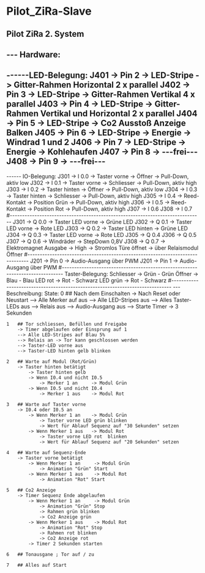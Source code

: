 # Pilot_ZiRa-Slave
Pilot ZiRa 2. System
-------------------------------------------------------------------------------
--- Hardware:
-------------------------------------------------------------------------------
------LED-Belegung:
J401 -> Pin 2	-> LED-Stripe	-> Gitter-Rahmen Horizontal 2 x parallel
J402 -> Pin 3   -> LED-Stripe   -> Gitter-Rahmen Vertikal   4 x parallel
J403 -> Pin 4   -> LED-Stripe   -> Gitter-Rahmen Vertikal und Horizontal 2 x parallel
J404 -> Pin 5   -> LED-Stripe   -> Co2 Ausstoß Anzeige Balken
J405 -> Pin 6   -> LED-Stripe   -> Energie -> Windrad 1 und 2
J406 -> Pin 7   -> LED-Stripe   -> Energie -> Kohlehaufen
J407 -> Pin 8   -> ---frei---
J408 -> Pin 9	-> ---frei---
-------------------------------------------------------------------------------
------ IO-Belegung:
J301 -> I 0.0	-> Taster vorne 			-> Öffner               -> Pull-Down, aktiv low
J302 -> I 0.1	-> Taster vorne 			-> Schliesser           -> Pull-Down, aktiv high
J303 -> I 0.2	-> Taster hinten			-> Öffner               -> Pull-Down, aktiv low
J304 -> I 0.3	-> Taster hinten			-> Schliesser           -> Pull-Down, aktiv high
J305 -> I 0.4	-> Reed-Kontakt				-> Position Grün        -> Pull-Down, aktiv high
J306 -> I 0.5	-> Reed-Kontakt				-> Position Rot         -> Pull-Down, aktiv high
J307 -> I 0.6
J308 -> I 0.7
#------------------------------------------------------------------------------
J301 -> Q 0.0	-> Taster LED vorne			-> Grüne LED
J302 -> Q 0.1	-> Taster LED vorne			-> Rote LED
J303 -> Q 0.2	-> Taster LED hinten		-> Grüne LED
J304 -> Q 0.3	-> Taster LED vorne			-> Rote LED
J305 -> Q 0.4
J306 -> Q 0.5
J307 -> Q 0.6   -> Windräder                -> StepDown 0,8V
J308 -> Q 0.7	-> Elektromagnet Ausgabe	-> High -> Stromlos Türe öffnet -> über Relaismodul Öffner
#------------------------------------------------------------------------------
J201 -> Pin 0   -> Audio-Ausgang über PWM
J201 -> Pin 1   -> Audio-Ausgang über PWM
#------------------------------------------------------------------------------
Taster-Belegung:
Schliesser  -> Grün - Grün
Öffner      -> Blau - Blau
LED rot     -> Rot - Schwarz
LED grün    -> Rot - Schwarz
#------------------------------------------------------------------------------
--- Beschreibung:
State:
    0   ## Nach dem Einschalten
        -> Nach Reset oder Neustart
        --> Alle Merker auf aus
        --> Alle LED-Stripes aus
        --> Alles Taster-LEDs aus
        --> Relais aus
        --> Audio-Ausgang aus
        --> Starte Timer -> 3 Sekunden

    1   ## Tor schliessen, Befüllen und Freigabe
        -> Timer abgelaufen oder Einsprung auf 1 
        --> Alle LED-Stripes auf Blau 5%
        --> Relais an -> Tor kann geschlossen werden
        --> Taster-LED vorne aus
        --> Taster-LED hinten gelb blinken

    2   ## Warte auf Modul (Rot/Grün)
        -> Taster hinten betätigt
            -> Taster hinten gelb 
            -> Wenn I0.4 und nicht I0.5
                -> Merker 1 an     -> Modul Grün
            -> Wenn I0.5 und nicht I0.4
                -> Merker 1 aus    -> Modul Rot

    3   ## Warte auf Taster vorne
        -> I0.4 oder I0.5 an
            -> Wenn Merker 1 an    -> Modul Grün  
                -> Taster vorne LED grün blinken
                -> Wert für Ablauf Sequenz auf "30 Sekunden" setzen
            -> Wenn Merker 1 aus   -> Modul Rot
                -> Taster vorne LED rot  blinken
                -> Wert für Ablauf Sequenz auf "20 Sekunden" setzen

    4   ## Warte auf Sequenz-Ende
        -> Taster vorne betätigt
            -> Wenn Merker 1 an     -> Modul Grün
                -> Animation "Grün" Start
            -> Wenn Merker 1 aus    -> Modul Rot
                -> Animation "Rot" Start

    5   ## Co2 Anzeige
        -> Timer Sequenz Ende abgelaufen
            -> Wenn Merker 1 an     -> Modul Grün
                -> Animation "Grün" Stop
                -> Rahmen grün blinken
                -> Co2 Anzeige grün
            -> Wenn Merker 1 aus    -> Modul Rot
                -> Animation "Rot" Stop
                -> Rahmen rot blinken
                -> Co2 Anzeige rot
            -> Timer 2 Sekunden starten

    6   ## Tonausgane ; Tor auf / zu

    7   ## Alles auf Start
    